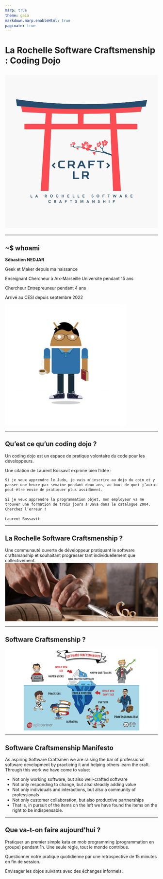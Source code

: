 ```yaml
---
marp: true
theme: gaia
markdown.marp.enableHtml: true
paginate: true
---
```


<style>

section {
  background-color: #fefefe;
  color: #333;
}

img[alt~="center"] {
  display: block;
  margin: 0 auto;
}
</style>

<!-- _class: lead -->

# La Rochelle Software Craftsmenship : Coding Dojo

## ![bg left](https://raw.githubusercontent.com/CraftLR/workshop-git/main/src/main/resources/assets/logo.png)

---

## ~$ whoami

**Sébastien NEDJAR**

Geek et Maker depuis ma naissance

Enseignant Chercheur à Aix-Marseille Université pendant 15 ans

Chercheur Entrepreuneur pendant 4 ans

Arrivé au CESI depuis septembre 2022

![bg left:30%](https://raw.githubusercontent.com/nedseb/cafescientifique/main/moi.png)

---

## Qu’est ce qu’un coding dojo ?

Un coding dojo est un espace de pratique volontaire du code pour les développeurs.

Une citation de Laurent Bossavit exprime bien l’idée :

    Si je veux apprendre le Judo, je vais m’inscrire au dojo du coin et y passer une heure par semaine pendant deux ans, au bout de quoi j’aurai peut-être envie de pratiquer plus assidûment.

    Si je veux apprendre la programmation objet, mon employeur va me trouver une formation de trois jours à Java dans le catalogue 2004.
    Cherchez l’erreur !

    Laurent Bossavit

---

## La Rochelle Software Craftsmenship ?

Une communauté ouverte de développeur pratiquant le software craftsmanship et souhaitant progresser tant individuellement que collectivement.
![center:20% 40%](craft.jpeg)

---

## Software Craftsmenship ?

![center](craft.png)

---

## Software Craftsmenship Manifesto

As aspiring Software Craftsmen we are raising the bar of professional software development by practicing it and helping others learn the craft. Through this work we have come to value:

- Not only working software, but also well-crafted software
- Not only responding to change, but also steadily adding value
- Not only individuals and interactions, but also a community of professionals
- Not only customer collaboration, but also productive partnerships
- That is, in pursuit of the items on the left we have found the items on the right to be indispensable.

---

## Que va-t-on faire aujourd'hui ?

Pratiquer un premier simple kata en mob programming (programmation en groupe) pendant 1h. Une seule règle, tout le monde contribue.

Questionner notre pratique quotidienne par une retrospective de 15 minutes en fin de session.

Envisager les dojos suivants avec des échanges informels.
